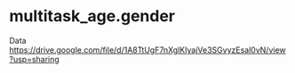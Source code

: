 # multitask_age.gender
Data
https://drive.google.com/file/d/1A8TtUgF7nXglKIyajVe3SGvyzEsal0vN/view?usp=sharing
